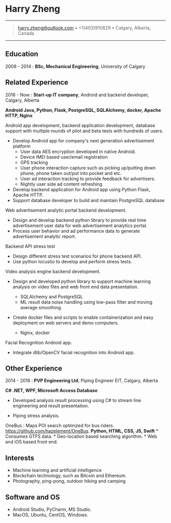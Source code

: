 Harry Zheng
============

----

> <harry.zheng@outlook.com> • +1(403)910829 • Calgary, Alberta, Canada

----

Education
---------

2009 - 2014
:   **BSc, Mechanical Engineering**, University of Calgary

Related Experience
----------

2016 - Now
:	**Start-up IT company**, Android and backend developer, Calgary, Alberta

**Android Java, Python, Flask, PostgreSQL, SQLAlchemy, docker, Apache HTTP, Nginx**

Android app development, backend application development, database support with multiple rounds of pilot and beta tests with hundreds of users.

* Develop Android app for company's next generation advertisement platform
	* User data AES encryption developed in native Android.
	* Device IMEI based user/email registration
	* GPS tracking
	* User phone interaction capture such as picking up/putting down phone, phone taken out/put into pocket and etc.
	* User ad interaction tracking to provide feedback for advertisers.
	* Nightly user side ad content refreshing
* Develop backend application for Android app using Python Flask, Apache HTTP.
* Support database developer to build and maintain PostgreSQL database

Web advertisement analytic portal backend development.

* Design and develop backend python library to provide real time advertisement user data for web advertisement analytics portal.
* Process user behavior and ad performance data to generate advertisement analytic report.

Backend API stress test

* Design different stress test scenarios for phone backend API.
* Use python locustio to develop and perform stress tests.

Video analysis engine backend development.

* Design and developed python library to support machine learning analysis on video files and web front end data presentation.
	* SQLAlchemy and PostgreSQL
	* ML result data noise handling using low-pass filter and moving average smoothing.

* Create docker files and scripts to enable containerization and easy deployment on web servers and demo computers.
	* Nginx, docker

Facial Recognition Android app.

* Integrate dlib/OpenCV facial recognition into Android app.

Other Experience
--------------------

2014 - 2016
:	**PVP Engineering Ltd**, Piping Engineer EIT, Calgary, Alberta

**C# .NET, WPF, Microsoft Access Database**

* Developed analysis result processing using C# to stream line engineering and result presentation.

* Piping stress analysis.


OneBus
:   Maps POI search optimized for bus riders. https://github.com/hazelement/OneBus.
**Python, HTML, CSS, JS, Swift**
    * Consumes GTFS data.
    * Geo-location based searching algorithm.
    * Web and iOS based front end.


Interests
----------------------------------------
* Machine learning and artificial intelligence
* Blockchain technology, such as Bitcoin and Ethereum.
* Photography, ping-pong, outdoor hiking and camping

Software and OS
----------------------------------------

* Android Studio, PyCharm, MS Studio.
* MacOS, Ubuntu, CentOS, Windows.
